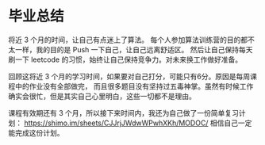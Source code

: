# 毕业总结

将近 3 个月的时间，让自己有点迷上了算法。
每个人参加算法训练营的目的都不太一样，我的目的是 Push 一下自己，让自己远离舒适区。
然后让自己保持每天刷一下 leetcode 的习惯，始终让自己保持竞争力。对未来换工作做好准备。

回顾这将近 3 个月的学习时间，如果要对自己打分，可能只有6分。原因是每周课程中的作业没有全部做完，
而且很多题目没有坚持过五毒神掌。虽然有时候工作确实会很忙，但是其实自己心里明白，这些一切都不是理由。

课程有效期还有 3 个月，所以接下来时间内，我还为自己做了一份简单复习计划：
https://shimo.im/sheets/CJJrjJWdwWPwhXKh/MODOC/ 
相信自己一定能完成这份计划。